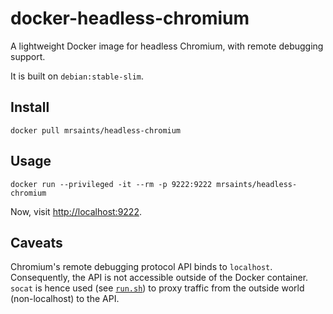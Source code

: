 # docker-headless-chromium

A lightweight Docker image for headless Chromium, with remote debugging support.

It is built on `debian:stable-slim`.


## Install

```
docker pull mrsaints/headless-chromium
```


## Usage

```
docker run --privileged -it --rm -p 9222:9222 mrsaints/headless-chromium
```

Now, visit [http://localhost:9222](http://localhost:9222).


## Caveats

Chromium's remote debugging protocol API binds to `localhost`.
Consequently, the API is not accessible outside of the Docker container.
`socat` is hence used (see [`run.sh`](run.sh)) to proxy traffic from the outside world (non-localhost) to the API.
